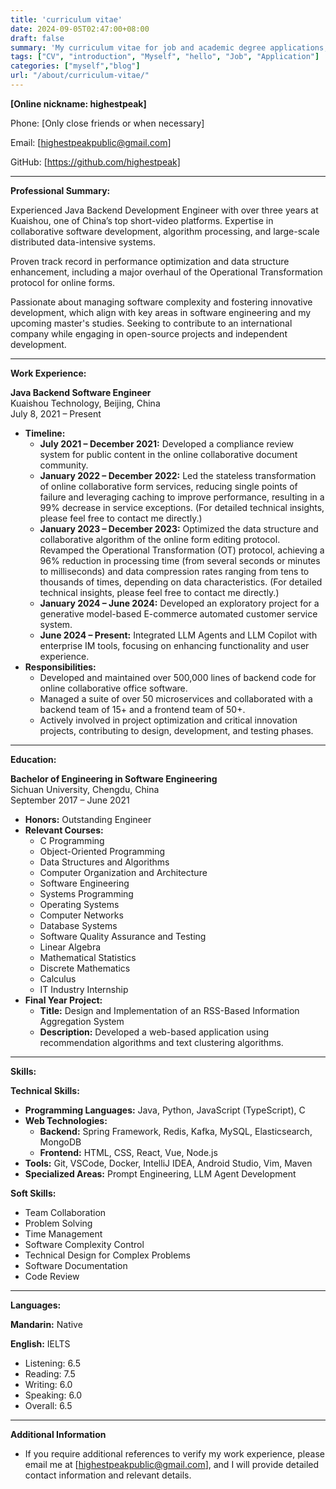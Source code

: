 ```yaml
---
title: 'curriculum vitae'
date: 2024-09-05T02:47:00+08:00
draft: false
summary: 'My curriculum vitae for job and academic degree applications, or for personal introductions.'
tags: ["CV", "introduction", "Myself", "hello", "Job", "Application"]
categories: ["myself","blog"]
url: "/about/curriculum-vitae/"
---
```


**[Online nickname: highestpeak]**

Phone: [Only close friends or when necessary]

Email: [highestpeakpublic@gmail.com]

GitHub: [https://github.com/highestpeak]

---

**Professional Summary:**

Experienced Java Backend Development Engineer with over three years at Kuaishou, one of China’s top short-video platforms. Expertise in collaborative software development, algorithm processing, and large-scale distributed data-intensive systems. 

Proven track record in performance optimization and data structure enhancement, including a major overhaul of the Operational Transformation protocol for online forms.  

Passionate about managing software complexity and fostering innovative development, which align with key areas in software engineering and my upcoming master's studies. Seeking to contribute to an international company while engaging in open-source projects and independent development.

---

**Work Experience:**

**Java Backend Software Engineer**  
Kuaishou Technology, Beijing, China  
July 8, 2021 – Present

- **Timeline:**
    - **July 2021 – December 2021:** Developed a compliance review system for public content in the online collaborative document community.
    - **January 2022 – December 2022:** Led the stateless transformation of online collaborative form services, reducing single points of failure and leveraging caching to improve performance, resulting in a 99% decrease in service exceptions.  (For detailed technical insights, please feel free to contact me directly.)
    - **January 2023 – December 2023:** Optimized the data structure and collaborative algorithm of the online form editing protocol. Revamped the Operational Transformation (OT) protocol, achieving a 96% reduction in processing time (from several seconds or minutes to milliseconds) and data compression rates ranging from tens to thousands of times, depending on data characteristics.  (For detailed technical insights, please feel free to contact me directly.)
    - **January 2024 – June 2024:** Developed an exploratory project for a generative model-based E-commerce automated customer service system.
    - **June 2024 – Present:** Integrated LLM Agents and LLM Copilot with enterprise IM tools, focusing on enhancing functionality and user experience.
- **Responsibilities:**
    - Developed and maintained over 500,000 lines of backend code for online collaborative office software.
    - Managed a suite of over 50 microservices and collaborated with a backend team of 15+ and a frontend team of 50+.
    - Actively involved in project optimization and critical innovation projects, contributing to design, development, and testing phases.

---

**Education:**

**Bachelor of Engineering in Software Engineering**  
Sichuan University, Chengdu, China  
September 2017 – June 2021  
- **Honors:** Outstanding Engineer
- **Relevant Courses:**
    - C Programming
    - Object-Oriented Programming
    - Data Structures and Algorithms
    - Computer Organization and Architecture
    - Software Engineering
    - Systems Programming
    - Operating Systems
    - Computer Networks
    - Database Systems
    - Software Quality Assurance and Testing
    - Linear Algebra
    - Mathematical Statistics
    - Discrete Mathematics
    - Calculus
    - IT Industry Internship
- **Final Year Project:**
    - **Title:** Design and Implementation of an RSS-Based Information Aggregation System
    - **Description:** Developed a web-based application using recommendation algorithms and text clustering algorithms.

---

**Skills:**

**Technical Skills:**

- **Programming Languages:** Java, Python, JavaScript (TypeScript), C
- **Web Technologies:**
    - **Backend:** Spring Framework, Redis, Kafka, MySQL, Elasticsearch, MongoDB
    - **Frontend:** HTML, CSS, React, Vue, Node.js
- **Tools:** Git, VSCode, Docker, IntelliJ IDEA, Android Studio, Vim, Maven
- **Specialized Areas:** Prompt Engineering, LLM Agent Development

**Soft Skills:**

- Team Collaboration
- Problem Solving
- Time Management
- Software Complexity Control
- Technical Design for Complex Problems
- Software Documentation
- Code Review

---

**Languages:**

**Mandarin:** Native

**English:** IELTS
- Listening: 6.5
- Reading: 7.5
- Writing: 6.0
- Speaking: 6.0
- Overall: 6.5

---

**Additional Information** 

- If you require additional references to verify my work experience, please email me at [highestpeakpublic@gmail.com], and I will provide detailed contact information and relevant details. 
